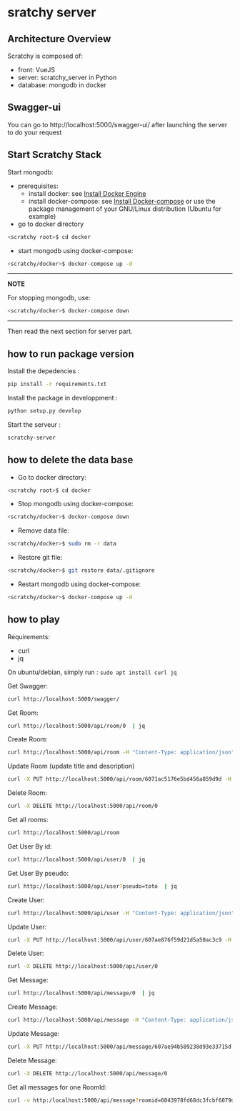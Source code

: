 # sratchy server

## Architecture Overview

Scratchy is composed of:
* front: VueJS
* server: scratchy_server in Python
* database: mongodb in docker

## Swagger-ui

You can go to http://localhost:5000/swagger-ui/ after launching the server to do your request

## Start Scratchy Stack

Start mongodb:
* prerequisites:
  * install docker: see [Install Docker Engine](https://docs.docker.com/engine/install/)
  * install docker-compose: see [Install Docker-compose](https://docs.docker.com/compose/install/) or use the package management of your GNU/Linux distribution (Ubuntu for example)
* go to docker directory
```sh
<scratchy root>$ cd docker
```
* start mongodb using docker-compose:
```sh
<scratchy/docker>$ docker-compose up -d
```

---
**NOTE**

For stopping mongodb, use:
```sh
<scratchy/docker>$ docker-compose down
```
---

Then read the next section for server part.

## how to run package version

Install the depedencies :
```sh
pip install -r requirements.txt
```

Install the package in developpment :
```sh
python setup.py develop
```

Start the serveur :
```sh
scratchy-server
```

## how to delete the data base

* Go to docker directory:
```sh
<scratchy root>$ cd docker
```

* Stop mongodb using docker-compose:
```sh
<scratchy/docker>$ docker-compose down
```

* Remove data file:
```sh
<scratchy/docker>$ sudo rm -r data
```

* Restore git file:
```sh
<scratchy/docker>$ git restore data/.gitignore
```

* Restart mongodb using docker-compose:
```sh
<scratchy/docker>$ docker-compose up -d
```


## how to play

Requirements:
* curl
* jq

On ubuntu/debian, simply run : `sudo apt install curl jq`

Get Swagger:
```sh
curl http://localhost:5000/swagger/
```

Get Room:
```sh
curl http://localhost:5000/api/room/0  | jq
```

Create Room:
```sh
curl http://localhost:5000/api/room -H "Content-Type: application/json" --data '{"title": "mon title", "description": "ma description"}'
```

Update Room (update title and description)
```sh
curl -X PUT http://localhost:5000/api/room/6071ac5176e5bd456a859d9d -H "Content-Type: application/json" --data '{"title":"un autre titre", "description": "une nouvelle description"}'
```

Delete Room:
```sh
curl -X DELETE http://localhost:5000/api/room/0
```

Get all rooms:
```sh
curl http://localhost:5000/api/room
```

Get User By id:
```sh
curl http://localhost:5000/api/user/0  | jq
```

Get User By pseudo:
```sh
curl http://localhost:5000/api/user?pseudo=toto  | jq
```

Create User:
```sh
curl http://localhost:5000/api/user -H "Content-Type: application/json" --data '{"pseudo": "mon pseudo", "profileImage": "https://http.cat/204"}'
```

Update User:
```sh
curl -X PUT http://localhost:5000/api/user/607ae876f59d21d5a50ac3c9 -H "Content-Type: application/json" --data '{"pseudo":"un autre pseudo", "profileImage": "https://http.cat/202"}'

```

Delete User:
```sh
curl -X DELETE http://localhost:5000/api/user/0
```

Get Message:
```sh
curl http://localhost:5000/api/message/0  | jq
```

Create Message:
```sh
curl http://localhost:5000/api/message -H "Content-Type: application/json" --data '{"author": "the author id", "content": "write what you want its your message","roomId": "the ids of the rooms you are in"}'
```

Update Message:
```sh
curl -X PUT http://localhost:5000/api/message/607ae94b589238d93e33715d -H "Content-Type: application/json" --data '{"author": "the new author id", "content": "write what you want its your message and now", "roomId": "the id of the new room you are in"}'
```

Delete Message:
```sh
curl -X DELETE http://localhost:5000/api/message/0
```

Get all messages for one RoomId:
```sh
curl -v http:/localhost:5000/api/message?roomid=6043978fd68dc3fcbf6079d6 # doesn't work here but it doesn't worked before need to open an issue
```